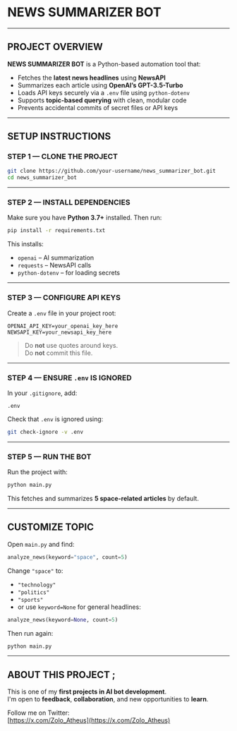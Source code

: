 # NEWS SUMMARIZER BOT

---

## PROJECT OVERVIEW

**NEWS SUMMARIZER BOT** is a Python-based automation tool that:

- Fetches the **latest news headlines** using **NewsAPI**
- Summarizes each article using **OpenAI’s GPT-3.5-Turbo**
- Loads API keys securely via a `.env` file using `python-dotenv`
- Supports **topic-based querying** with clean, modular code
- Prevents accidental commits of secret files or API keys

---

## SETUP INSTRUCTIONS

### STEP 1 — CLONE THE PROJECT

```bash
git clone https://github.com/your-username/news_summarizer_bot.git
cd news_summarizer_bot
```

---

### STEP 2 — INSTALL DEPENDENCIES

Make sure you have **Python 3.7+** installed. Then run:

```bash
pip install -r requirements.txt
```

This installs:

- `openai` – AI summarization
- `requests` – NewsAPI calls
- `python-dotenv` – for loading secrets

---

### STEP 3 — CONFIGURE API KEYS

Create a `.env` file in your project root:

```
OPENAI_API_KEY=your_openai_key_here
NEWSAPI_KEY=your_newsapi_key_here
```

> Do **not** use quotes around keys.  
> Do **not** commit this file.

---

### STEP 4 — ENSURE `.env` IS IGNORED

In your `.gitignore`, add:

```
.env
```

Check that `.env` is ignored using:

```bash
git check-ignore -v .env
```

---

### STEP 5 — RUN THE BOT

Run the project with:

```bash
python main.py
```

This fetches and summarizes **5 space-related articles** by default.

---

## CUSTOMIZE TOPIC

Open `main.py` and find:

```python
analyze_news(keyword="space", count=5)
```

Change `"space"` to:

- `"technology"`
- `"politics"`
- `"sports"`
- or use `keyword=None` for general headlines:

```python
analyze_news(keyword=None, count=5)
```

Then run again:

```bash
python main.py
```

---

## ABOUT THIS PROJECT ;

This is one of my **first projects in AI bot development**.  
I'm open to **feedback**, **collaboration**, and new opportunities to **learn**.

Follow me on Twitter:  
[https://x.com/Zolo_Atheus](https://x.com/Zolo_Atheus)
